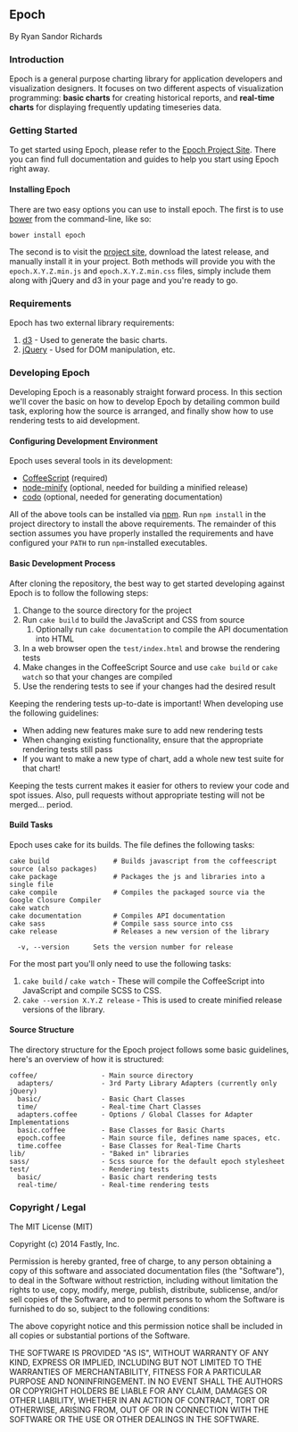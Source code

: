 ## Epoch
By Ryan Sandor Richards

### Introduction

Epoch is a general purpose charting library for application developers and visualization designers. It focuses on two different aspects of visualization programming: **basic charts** for creating historical reports, and **real-time charts** for displaying frequently updating timeseries data.

### Getting Started

To get started using Epoch, please refer to the [Epoch Project Site](http://fastly.github.io/epoch). There you can find full documentation and guides to help you start using Epoch right away.

#### Installing Epoch

There are two easy options you can use to install epoch. The first is to use [bower](http://bower.io/) from the command-line, like so:

```
bower install epoch
```

The second is to visit the [project site](http://fastly.github.io/epoch), download the latest release, and manually install it in your project. Both methods will provide you with the `epoch.X.Y.Z.min.js` and `epoch.X.Y.Z.min.css` files, simply include them along with jQuery and d3 in your page and you're ready to go.

### Requirements

Epoch has two external library requirements:

1. [d3](https://github.com/mbostock/d3) - Used to generate the basic charts.
2. [jQuery](https://github.com/jquery/jquery) - Used for DOM manipulation, etc.

### Developing Epoch

Developing Epoch is a reasonably straight forward process. In this section we'll cover the basic on how to develop Epoch by detailing common build task, exploring how the source is arranged, and finally show how to use rendering tests to aid development.

#### Configuring Development Environment

Epoch uses several tools in its development:

- [CoffeeScript](http://coffeescript.org/) (required)
- [node-minify](https://github.com/srod/node-minify) (optional, needed for building a minified release)
- [codo](https://github.com/coffeedoc/codo) (optional, needed for generating documentation)

All of the above tools can be installed via [npm](https://www.npmjs.org/). Run `npm install` in the project directory to install the above requirements. The remainder of this section assumes you have properly installed the requirements and have configured your `PATH` to run `npm`-installed executables.

#### Basic Development Process

After cloning the repository, the best way to get started developing against Epoch is to follow the following steps:

1. Change to the source directory for the project
2. Run `cake build` to build the JavaScript and CSS from source
    1. Optionally run `cake documentation` to compile the API documentation into HTML
3. In a web browser open the `test/index.html` and browse the rendering tests
4. Make changes in the CoffeeScript Source and use `cake build` or `cake watch` so that your changes are compiled
5. Use the rendering tests to see if your changes had the desired result

Keeping the rendering tests up-to-date is important! When developing use the following guidelines:

* When adding new features make sure to add new rendering tests
* When changing existing functionality, ensure that the appropriate rendering tests still pass
* If you want to make a new type of chart, add a whole new test suite for that chart!

Keeping the tests current makes it easier for others to review your code and spot issues. Also, pull requests without appropriate testing will not be merged... period.


#### Build Tasks

Epoch uses cake for its builds. The file defines the following tasks:
```
cake build                # Builds javascript from the coffeescript source (also packages)
cake package              # Packages the js and libraries into a single file
cake compile              # Compiles the packaged source via the Google Closure Compiler
cake watch
cake documentation        # Compiles API documentation
cake sass                 # Compile sass source into css
cake release              # Releases a new version of the library

  -v, --version      Sets the version number for release
```

For the most part you'll only need to use the following tasks:

1. `cake build` / `cake watch` - These will compile the CoffeeScript into JavaScript and compile SCSS to CSS.
2. `cake --version X.Y.Z release` - This is used to create minified release versions of the library.


#### Source Structure

The directory structure for the Epoch project follows some basic guidelines, here's an overview of how it is structured:

```
coffee/                - Main source directory
  adapters/            - 3rd Party Library Adapters (currently only jQuery)
  basic/               - Basic Chart Classes
  time/                - Real-time Chart Classes
  adapters.coffee      - Options / Global Classes for Adapter Implementations
  basic.coffee         - Base Classes for Basic Charts
  epoch.coffee         - Main source file, defines name spaces, etc.
  time.coffee          - Base Classes for Real-Time Charts
lib/                   - "Baked in" libraries
sass/                  - Scss source for the default epoch stylesheet
test/                  - Rendering tests
  basic/               - Basic chart rendering tests
  real-time/           - Real-time rendering tests
```

### Copyright / Legal

The MIT License (MIT)

Copyright (c) 2014 Fastly, Inc.

Permission is hereby granted, free of charge, to any person obtaining a copy
of this software and associated documentation files (the "Software"), to deal
in the Software without restriction, including without limitation the rights
to use, copy, modify, merge, publish, distribute, sublicense, and/or sell
copies of the Software, and to permit persons to whom the Software is
furnished to do so, subject to the following conditions:

The above copyright notice and this permission notice shall be included in
all copies or substantial portions of the Software.

THE SOFTWARE IS PROVIDED "AS IS", WITHOUT WARRANTY OF ANY KIND, EXPRESS OR
IMPLIED, INCLUDING BUT NOT LIMITED TO THE WARRANTIES OF MERCHANTABILITY,
FITNESS FOR A PARTICULAR PURPOSE AND NONINFRINGEMENT. IN NO EVENT SHALL THE
AUTHORS OR COPYRIGHT HOLDERS BE LIABLE FOR ANY CLAIM, DAMAGES OR OTHER
LIABILITY, WHETHER IN AN ACTION OF CONTRACT, TORT OR OTHERWISE, ARISING FROM,
OUT OF OR IN CONNECTION WITH THE SOFTWARE OR THE USE OR OTHER DEALINGS IN
THE SOFTWARE.
